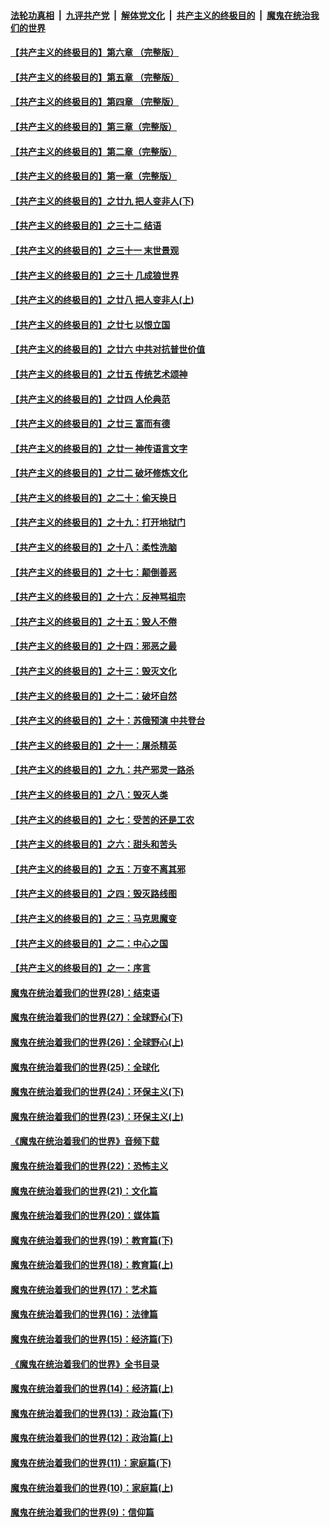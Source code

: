 ####  [法轮功真相](../../../../basic/blob/master/README.md?t=06101631) &nbsp;|&nbsp; [九评共产党](../../../../9ping.md/blob/master/README.md?t=06101631) &nbsp;|&nbsp; [解体党文化](../../../../jtdwh.md/blob/master/README.md?t=06101631)  &nbsp;|&nbsp; [共产主义的终极目的](../../../../gczydzjmd.md/blob/master/README.md?t=06101631) &nbsp;|&nbsp; [魔鬼在统治我们的世界](../../../../mgztzwmdsj.md/blob/master/README.md?t=06101631) 

#### [【共产主义的终极目的】第六章 （完整版）](../pages/nsc422/n11428913.md?t=06101631) 

#### [【共产主义的终极目的】第五章 （完整版）](../pages/nsc422/n11428912.md?t=06101631) 

#### [【共产主义的终极目的】第四章 （完整版）](../pages/nsc422/n11428907.md?t=06101631) 

#### [【共产主义的终极目的】第三章（完整版）](../pages/nsc422/n11428848.md?t=06101631) 

#### [【共产主义的终极目的】第二章（完整版）](../pages/nsc422/n11428831.md?t=06101631) 

#### [【共产主义的终极目的】第一章（完整版）](../pages/nsc422/n11417651.md?t=06101631) 

#### [【共产主义的终极目的】之廿九 把人变非人(下)](../pages/nsc422/n11344140.md?t=06101631) 

#### [【共产主义的终极目的】之三十二 结语](../pages/nsc422/n11360535.md?t=06101631) 

#### [【共产主义的终极目的】之三十一 末世景观](../pages/nsc422/n11351129.md?t=06101631) 

#### [【共产主义的终极目的】之三十 几成狼世界](../pages/nsc422/n11348280.md?t=06101631) 

#### [【共产主义的终极目的】之廿八 把人变非人(上)](../pages/nsc422/n11340492.md?t=06101631) 

#### [【共产主义的终极目的】之廿七 以恨立国](../pages/nsc422/n11336944.md?t=06101631) 

#### [【共产主义的终极目的】之廿六 中共对抗普世价值](../pages/nsc422/n11324785.md?t=06101631) 

#### [【共产主义的终极目的】之廿五 传统艺术颂神](../pages/nsc422/n11296396.md?t=06101631) 

#### [【共产主义的终极目的】之廿四 人伦典范](../pages/nsc422/n11296397.md?t=06101631) 

#### [【共产主义的终极目的】之廿三 富而有德](../pages/nsc422/n11283598.md?t=06101631) 

#### [【共产主义的终极目的】之廿一 神传语言文字](../pages/nsc422/n11263265.md?t=06101631) 

#### [【共产主义的终极目的】之廿二 破坏修炼文化](../pages/nsc422/n11245728.md?t=06101631) 

#### [【共产主义的终极目的】之二十：偷天换日](../pages/nsc422/n11238846.md?t=06101631) 

#### [【共产主义的终极目的】之十九：打开地狱门](../pages/nsc422/n11206376.md?t=06101631) 

#### [【共产主义的终极目的】之十八：柔性洗脑](../pages/nsc422/n11199994.md?t=06101631) 

#### [【共产主义的终极目的】之十七：颠倒善恶](../pages/nsc422/n11179782.md?t=06101631) 

#### [【共产主义的终极目的】之十六：反神骂祖宗](../pages/nsc422/n11166798.md?t=06101631) 

#### [【共产主义的终极目的】之十五：毁人不倦](../pages/nsc422/n11166792.md?t=06101631) 

#### [【共产主义的终极目的】之十四：邪恶之最](../pages/nsc422/n11150249.md?t=06101631) 

#### [【共产主义的终极目的】之十三：毁灭文化](../pages/nsc422/n11135227.md?t=06101631) 

#### [【共产主义的终极目的】之十二：破坏自然](../pages/nsc422/n11135214.md?t=06101631) 

#### [【共产主义的终极目的】之十：苏俄预演 中共登台](../pages/nsc422/n11118424.md?t=06101631) 

#### [【共产主义的终极目的】之十一：屠杀精英](../pages/nsc422/n11118442.md?t=06101631) 

#### [【共产主义的终极目的】之九：共产邪灵一路杀](../pages/nsc422/n11114139.md?t=06101631) 

#### [【共产主义的终极目的】之八：毁灭人类](../pages/nsc422/n11108503.md?t=06101631) 

#### [【共产主义的终极目的】之七：受苦的还是工农](../pages/nsc422/n11101809.md?t=06101631) 

#### [【共产主义的终极目的】之六：甜头和苦头](../pages/nsc422/n11096971.md?t=06101631) 

#### [【共产主义的终极目的】之五：万变不离其邪](../pages/nsc422/n11091285.md?t=06101631) 

#### [【共产主义的终极目的】之四：毁灭路线图](../pages/nsc422/n11086284.md?t=06101631) 

#### [【共产主义的终极目的】之三：马克思魔变](../pages/nsc422/n11061941.md?t=06101631) 

#### [【共产主义的终极目的】之二：中心之国](../pages/nsc422/n11047728.md?t=06101631) 

#### [【共产主义的终极目的】之一：序言](../pages/nsc422/n11086077.md?t=06101631) 

#### [魔鬼在统治着我们的世界(28)：结束语](../pages/nsc422/n10936246.md?t=06101631) 

#### [魔鬼在统治着我们的世界(27)：全球野心(下)](../pages/nsc422/n10928319.md?t=06101631) 

#### [魔鬼在统治着我们的世界(26)：全球野心(上)](../pages/nsc422/n10900318.md?t=06101631) 

#### [魔鬼在统治着我们的世界(25)：全球化](../pages/nsc422/n10788205.md?t=06101631) 

#### [魔鬼在统治着我们的世界(24)：环保主义(下)](../pages/nsc422/n10695307.md?t=06101631) 

#### [魔鬼在统治着我们的世界(23)：环保主义(上)](../pages/nsc422/n10688613.md?t=06101631) 

#### [《魔鬼在统治着我们的世界》音频下载](../pages/nsc422/n10635553.md?t=06101631) 

#### [魔鬼在统治着我们的世界(22)：恐怖主义](../pages/nsc422/n10614727.md?t=06101631) 

#### [魔鬼在统治着我们的世界(21)：文化篇](../pages/nsc422/n10597706.md?t=06101631) 

#### [魔鬼在统治着我们的世界(20)：媒体篇](../pages/nsc422/n10586579.md?t=06101631) 

#### [魔鬼在统治着我们的世界(19)：教育篇(下)](../pages/nsc422/n10564808.md?t=06101631) 

#### [魔鬼在统治着我们的世界(18)：教育篇(上)](../pages/nsc422/n10526970.md?t=06101631) 

#### [魔鬼在统治着我们的世界(17)：艺术篇](../pages/nsc422/n10499093.md?t=06101631) 

#### [魔鬼在统治着我们的世界(16)：法律篇](../pages/nsc422/n10485969.md?t=06101631) 

#### [魔鬼在统治着我们的世界(15)：经济篇(下)](../pages/nsc422/n10469975.md?t=06101631) 

#### [《魔鬼在统治着我们的世界》全书目录](../pages/nsc422/n10464261.md?t=06101631) 

#### [魔鬼在统治着我们的世界(14)：经济篇(上)](../pages/nsc422/n10457370.md?t=06101631) 

#### [魔鬼在统治着我们的世界(13)：政治篇(下)](../pages/nsc422/n10448270.md?t=06101631) 

#### [魔鬼在统治着我们的世界(12)：政治篇(上)](../pages/nsc422/n10444576.md?t=06101631) 

#### [魔鬼在统治着我们的世界(11)：家庭篇(下)](../pages/nsc422/n10440961.md?t=06101631) 

#### [魔鬼在统治着我们的世界(10)：家庭篇(上)](../pages/nsc422/n10435448.md?t=06101631) 

#### [魔鬼在统治着我们的世界(9)：信仰篇](../pages/nsc422/n10432159.md?t=06101631) 

